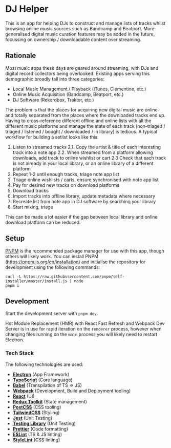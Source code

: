 # DJ Helper

This is an app for helping DJs to construct and manage lists of tracks whilst browsing online music sources such as Bandcamp and Beatport. More generalised digital music curation features may be added in the future, focussing on ownership / downloadable content over streaming.

## Rationale

Most music apps these days are geared around streaming, with DJs and digital record collectors being overlooked. Existing apps serving this demographic broadly fall into three categories:

* Local Music Management / Playback (iTunes, Clementine, etc.)
* Online Music Acquisition (Bandcamp, Beatport, etc.)
* DJ Software (Rekordbox, Traktor, etc.)

The problem is that the places for acquiring new digital music are online and totally separated from the places where the downloaded tracks end up.  Having to cross-reference different offline and online lists with all the different music platforms and manage the state of each track (non-triaged / triaged / listened / bought / downloaded / in library) is tedious.  A typical workflow for building a setlist looks like this:

1. Listen to streamed tracks
2.1. Copy the artist & title of each interesting track into a note app
2.2. When streamed from a platform allowing downloads, add track to online wishlist or cart
2.3  Check that each track is not already in your local library, or an online library of a different platform 
3. Repeat 1-2 until enough tracks, triage note app list
4. Triage online wishlists / carts, ensure synchronised with note app list
5. Pay for desired new tracks on download platforms
6. Download tracks
7. Import tracks into offline library, update metadata where necessary
8. Recreate list from note app in DJ software by searching your library
9. Start mixing, triage

This can be made a lot easier if the gap between local library and online download platform can be reduced.

## Setup

[PNPM](https://pnpm.js.org) is the recommended package manager for use with this app, though others will likely work. You can install PNPM (https://pnpm.js.org/en/installation) and initialise the repository for development using the following commands:

```
curl -L https://raw.githubusercontent.com/pnpm/self-installer/master/install.js | node
pnpm i
```

## Development

Start the development server with `pnpm dev`. 

Hot Module Replacement (HMR) with React Fast Refresh and Webpack Dev Server is in use for rapid iteration on the `renderer` process, however when changing files running on the `main` process you will likely need to restart Electron.

### Tech Stack

The following technologies are used:

- **[Electron](https://electronjs.org)** (App Framework)
- **[TypeScript](https://www.typescriptlang.org)** (Core language)
- **[Babel](https://babeljs.io)** (Transpilation of TS => JS)
- **[Webpack](https://webpack.js.org)** (Development, Build and Deployment tooling)
- **[React](https://reactjs.org)** (UI)
- **[Redux Toolkit](https://redux-toolkit.js.org)** (State management)
- **[PostCSS](https://postcss.org)** (CSS tooling)
- **[TailwindCSS](https://tailwindcss.com)** (Styling)
- **[Jest](https://jestjs.io)** (Unit Testing)
- **[Testing Library](https://testing-library.com)** (Unit Testing)
- **[Prettier](https://prettier.io)** (Code formatting)
- **[ESLint](https://eslint.org)** (TS & JS linting)
- **[StyleLint](https://stylelint.io)** (CSS linting)
